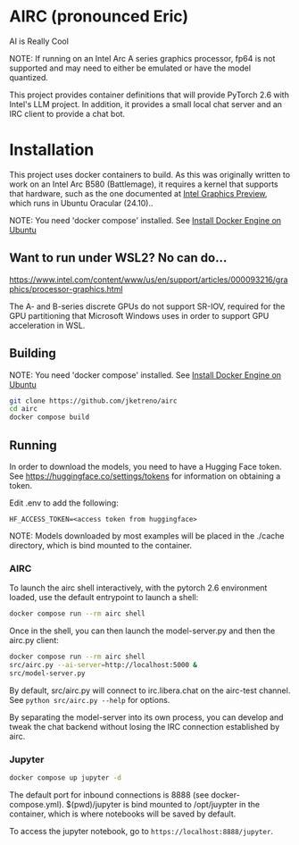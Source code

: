 # AIRC (pronounced Eric)

AI is Really Cool

NOTE: If running on an Intel Arc A series graphics processor, fp64 is not supported and may need to either be emulated or have the model quantized.

This project provides container definitions that will provide PyTorch 2.6 with
Intel's LLM project. In addition, it provides a small local chat server and an IRC client to provide a chat bot.

# Installation

This project uses docker containers to build. As this was originally
written to work on an Intel Arc B580 (Battlemage), it requires a
kernel that supports that hardware, such as the one documented
at [Intel Graphics Preview](https://github.com/canonical/intel-graphics-preview), which runs in Ubuntu Oracular (24.10)..

NOTE: You need 'docker compose' installed. See [Install Docker Engine on Ubuntu](https://docs.docker.com/engine/install/ubuntu/)

## Want to run under WSL2? No can do...

https://www.intel.com/content/www/us/en/support/articles/000093216/graphics/processor-graphics.html

The A- and B-series discrete GPUs do not support SR-IOV, required for
the GPU partitioning that Microsoft Windows uses in order to support GPU acceleration in WSL.

## Building

NOTE: You need 'docker compose' installed. See [Install Docker Engine on Ubuntu](https://docs.docker.com/engine/install/ubuntu/)


```bash
git clone https://github.com/jketreno/airc
cd airc
docker compose build
```

## Running

In order to download the models, you need to have a Hugging Face
token. See https://huggingface.co/settings/tokens for information
on obtaining a token.

Edit .env to add the following:

```.env
HF_ACCESS_TOKEN=<access token from huggingface>
```

NOTE: Models downloaded by most examples will be placed in the
./cache directory, which is bind mounted to the container.

### AIRC

To launch the airc shell interactively, with the pytorch 2.6
environment loaded, use the default entrypoint to launch a shell:

```bash
docker compose run --rm airc shell
```

Once in the shell, you can then launch the model-server.py and then
the airc.py client:

```bash
docker compose run --rm airc shell
src/airc.py --ai-server=http://localhost:5000 &
src/model-server.py
```

By default, src/airc.py will connect to irc.libera.chat on the airc-test
channel. See `python src/airc.py --help` for options.

By separating the model-server into its own process, you can develop
and tweak the chat backend without losing the IRC connection established
by airc.

### Jupyter

```bash
docker compose up jupyter -d
```

The default port for inbound connections is 8888 (see docker-compose.yml).
$(pwd)/jupyter is bind mounted to /opt/juypter in the container, which is where notebooks will be saved by default.

To access the jupyter notebook, go to `https://localhost:8888/jupyter`.
